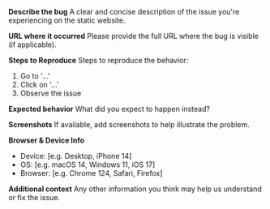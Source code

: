 **Describe the bug**
A clear and concise description of the issue you're experiencing on the static website.

**URL where it occurred**
Please provide the full URL where the bug is visible (if applicable).

**Steps to Reproduce**
Steps to reproduce the behavior:
1. Go to '...'
2. Click on '...'
3. Observe the issue

**Expected behavior**
What did you expect to happen instead?

**Screenshots**
If available, add screenshots to help illustrate the problem.

**Browser & Device Info**
- Device: [e.g. Desktop, iPhone 14]
- OS: [e.g. macOS 14, Windows 11, iOS 17]
- Browser: [e.g. Chrome 124, Safari, Firefox]

**Additional context**
Any other information you think may help us understand or fix the issue.
